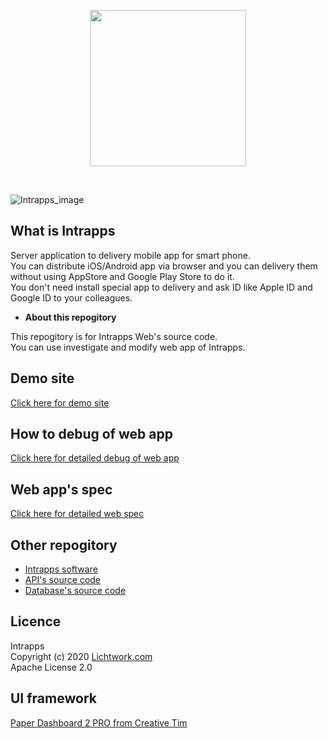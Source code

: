 <p align="center">
<img width="250" src="https://www.intrapps.com/assets/img/intrapps_logo.png">
</p>
<br>

![Intrapps_image](https://www.intrapps.com/assets/img/top.png)

## What is Intrapps

Server application to delivery mobile app for smart phone.<br>
You can distribute iOS/Android app via browser and you can delivery them without using AppStore and Google Play Store to do it.<br>
You don't need install special app to delivery and ask ID like Apple ID and Google ID to your colleagues.<br>

- **About this repogitory**

This repogitory is for Intrapps Web's source code.<br>
You can use investigate and modify web app of Intrapps.

## Demo site

[Click here for demo site](https://intrapps-demo.lichtwork.com)

## How to debug of web app

[Click here for detailed debug of web app](http://www.intrapps.com/spec/how-to-debug.html#web)

## Web app's spec

[Click here for detailed web spec](http://www.intrapps.com/spec/intrapps_web.html)

## Other repogitory

- [Intrapps software](https://github.com/lwngt/intrapps)
- [API's source code](https://github.com/lwngt/intrapps_api)
- [Database's source code](https://github.com/lwngt/intrapps_db)

## Licence

Intrapps<br>
Copyright (c) 2020 [Lichtwork.com](https://www.lichtwork.com)<br>
Apache License 2.0

## UI framework

[Paper Dashboard 2 PRO from Creative Tim](https://www.creative-tim.com/product/paper-dashboard-2-pro)
